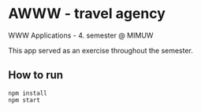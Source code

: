# AWWW - travel agency

WWW Applications - 4. semester @ MIMUW

This app served as an exercise throughout the semester.

## How to run

```
npm install
npm start 
```
